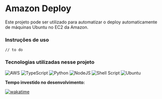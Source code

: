 # Amazon Deploy

Este projeto pode ser utilizado para automatizar o deploy automaticamente de máquinas Ubuntu no EC2 da Amazon.

### Instruções de uso

    // to do


### Tecnologias utilizadas nesse projeto

![AWS](https://img.shields.io/badge/AWS-%23FF9900.svg?style=for-the-badge&logo=amazon-aws&logoColor=white)
![TypeScript](https://img.shields.io/badge/typescript-%23007ACC.svg?style=for-the-badge&logo=typescript&logoColor=white)
![Python](https://img.shields.io/badge/python-3670A0?style=for-the-badge&logo=python&logoColor=ffdd54)
![NodeJS](https://img.shields.io/badge/node.js-6DA55F?style=for-the-badge&logo=node.js&logoColor=white)
![Shell Script](https://img.shields.io/badge/shell_script-%23121011.svg?style=for-the-badge&logo=gnu-bash&logoColor=white)
![Ubuntu](https://img.shields.io/badge/Ubuntu-E95420?style=for-the-badge&logo=ubuntu&logoColor=white)




**Tempo investido no desenvolvimento:**

[![wakatime](https://wakatime.com/badge/github/cicerotcv/cloud.svg)](https://wakatime.com/badge/github/cicerotcv/cloud)

